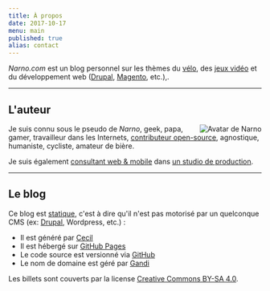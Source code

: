```yaml
---
title: À propos
date: 2017-10-17
menu: main
published: true
alias: contact
---
```

_Narno.com_ est un blog personnel sur les thèmes du [vélo](/tags/velo/), des [jeux vidéo](/tags/jeux-video/) et du développement web ([Drupal](/tags/drupal/), [Magento](/tags/magento/), etc.),.

----

## L'auteur

<img alt="Avatar de Narno" title="Narno" src="https://gravatar.com/avatar/324fa39cabc600993a68d1aeace25f90?s=128" style="float:right;">

Je suis connu sous le pseudo de _Narno_, geek, papa, gamer, travailleur dans les Internets, [contributeur open-source](https://github.com/Narno), agnostique, humaniste, cycliste, amateur de bière.

Je suis également [consultant web & mobile](https://arnaudligny.fr) dans [un studio de production](https://adfab.fr).

----

## Le blog

Ce blog est [statique](https://frank.taillandier.me/2016/03/08/les-gestionnaires-de-contenu-statique/), c'est à dire qu'il n'est pas motorisé par un quelconque CMS (ex: [Drupal](/tags/drupal), Wordpress, etc.) :
* Il est généré par [Cecil](https://cecil.app)
* Il est hébergé sur [GitHub Pages](https://pages.github.com)
* Le code source est versionné via [GitHub](https://github.com/Narno/narno.com)
* Le nom de domaine est géré par [Gandi](http://gandi.net)

Les billets sont couverts par la license [Creative Commons BY-SA 4.0](https://creativecommons.org/licenses/by-sa/4.0/deed.fr).
